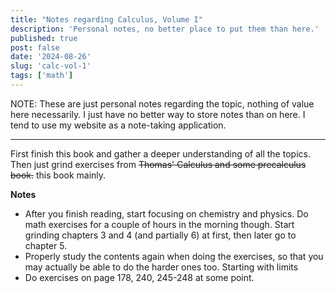 ```yaml
---
title: "Notes regarding Calculus, Volume I"
description: 'Personal notes, no better place to put them than here.'
published: true
post: false
date: '2024-08-26'
slug: 'calc-vol-1'
tags: ['math']
---
```


NOTE: These are just personal notes regarding the topic, nothing of value here necessarily. I just have no better way to store notes than on here. I tend to use my website as a note-taking application.

___

First finish this book and gather a deeper understanding of all the topics. Then just grind exercises from ~~Thomas' Calculus and some precalculus book.~~ this book mainly.

**Notes**
- After you finish reading, start focusing on chemistry and physics. Do math exercises for a couple of hours in the morning though. Start grinding chapters 3 and 4 (and partially 6) at first, then later go to chapter 5.
- Properly study the contents again when doing the exercises, so that you may actually be able to do the harder ones too. Starting with limits
- Do exercises on page 178, 240, 245-248 at some point.
